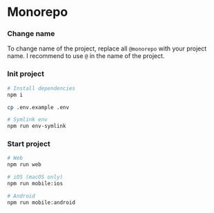 # Monorepo

### Change name

To change name of the project, replace all `@monorepo` with your project name. I recommend to use `@` in the name of the project.

### Init project

```bash
# Install dependencies
npm i

cp .env.example .env

# Symlink env
npm run env-symlink
```

### Start project

```bash
# Web
npm run web

# iOS (macOS only)
npm run mobile:ios

# Android
npm run mobile:android
```
